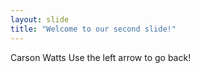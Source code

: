 ```yaml
---
layout: slide
title: "Welcome to our second slide!"
---
```

Carson Watts
Use the left arrow to go back!
